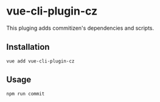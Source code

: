 # vue-cli-plugin-cz

This pluging adds commitizen's dependencies and scripts.

## Installation

`vue add vue-cli-plugin-cz`

## Usage

`npm run commit`